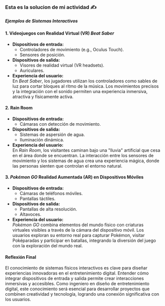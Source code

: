 ### Esta es la solucion de mi actividad ✍️ 

##### Ejemplos de Sistemas Interactivos  

#### 1. Videojuegos con Realidad Virtual (VR) *Beat Saber*

- **Dispositivos de entrada:**  
  - Controladores de movimiento (e.g., Oculus Touch).  
  - Sensores de posición.  
- **Dispositivos de salida:**  
  - Visores de realidad virtual (VR headsets).  
  - Auriculares.  
- **Experiencia del usuario:**  
  En *Beat Saber*, los jugadores utilizan los controladores como sables de luz para cortar bloques al ritmo de la música. Los movimientos precisos y la integración con el sonido permiten una experiencia inmersiva, atractiva y físicamente activa.  

#### 2. Rain Room

- **Dispositivos de entrada:**  
  - Cámaras con detección de movimiento.  
- **Dispositivos de salida:**  
  - Sistemas de aspersión de agua.  
  - Iluminación dinámica.  
- **Experiencia del usuario:**  
  En *Rain Room*, los visitantes caminan bajo una "lluvia" artificial que cesa en el área donde se encuentran. La interacción entre los sensores de movimiento y los sistemas de agua crea una experiencia mágica, donde las personas sienten que controlan el entorno natural.  

#### 3. *Pokémon GO* Realidad Aumentada (AR) en Dispositivos Móviles  

- **Dispositivos de entrada:**  
  - Cámaras de teléfonos móviles.  
  - Pantallas táctiles.  
- **Dispositivos de salida:**  
  - Pantallas de alta resolución.  
  - Altavoces.  
- **Experiencia del usuario:**  
  *Pokémon GO* combina elementos del mundo físico con criaturas virtuales visibles a través de la cámara del dispositivo móvil. Los usuarios exploran su entorno real para capturar Pokémon, visitar Poképaradas y participar en batallas, integrando la diversión del juego con la exploración del mundo real.  

#### Reflexión Final  

El conocimiento de sistemas físicos interactivos es clave para diseñar experiencias innovadoras en el entretenimiento digital. Entender cómo integrar dispositivos de entrada y salida permite crear interacciones inmersivas y accesibles. Como ingeniero en diseño de entretenimiento digital, este conocimiento será esencial para desarrollar proyectos que combinen creatividad y tecnología, logrando una conexión significativa con los usuarios.  

